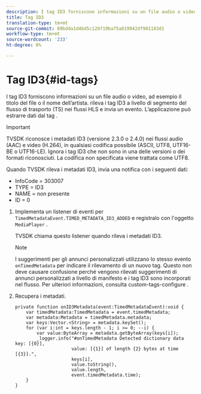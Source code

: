 ```yaml
---
description: I tag ID3 forniscono informazioni su un file audio o video, ad esempio il titolo del file o il nome dell’artista. rileva i tag ID3 a livello di segmento del flusso di trasporto (TS) nei flussi HLS e invia un evento. L’applicazione può estrarre dati dal tag .
title: Tag ID3
translation-type: tm+mt
source-git-commit: 89bdda1d4bd5c126f19ba75a819942df901183d1
workflow-type: tm+mt
source-wordcount: '233'
ht-degree: 0%

---
```



# Tag ID3{#id-tags}

I tag ID3 forniscono informazioni su un file audio o video, ad esempio il titolo del file o il nome dell’artista. rileva i tag ID3 a livello di segmento del flusso di trasporto (TS) nei flussi HLS e invia un evento. L’applicazione può estrarre dati dal tag .

>[!IMPORTANT]
>
>TVSDK riconosce i metadati ID3 (versione 2.3.0 o 2.4.0) nei flussi audio (AAC) e video (H.264), in qualsiasi codifica possibile (ASCII, UTF8, UTF16-BE o UTF16-LE). Ignora i tag ID3 che non sono in una delle versioni o dei formati riconosciuti. La codifica non specificata viene trattata come UTF8.

Quando TVSDK rileva i metadati ID3, invia una notifica con i seguenti dati:

* InfoCode = 303007
* TYPE = ID3
* NAME = non presente
* ID = 0

1. Implementa un listener di eventi per `TimedMetadataEvent.TIMED_METADATA_ID3_ADDED` e registralo con l&#39;oggetto `MediaPlayer` .

   TVSDK chiama questo listener quando rileva i metadati ID3.

   >[!NOTE]
   >
   >I suggerimenti per gli annunci personalizzati utilizzano lo stesso evento `onTimedMetadata` per indicare il rilevamento di un nuovo tag. Questo non deve causare confusione perché vengono rilevati suggerimenti di annunci personalizzati a livello di manifesto e i tag ID3 sono incorporati nel flusso. Per ulteriori informazioni, consulta custom-tags-configure .

1. Recupera i metadati.

   ```
   private function onID3Metadata(event:TimedMetadataEvent):void { 
       var timedMetadata:TimedMetadata = event.timedMetadata; 
       var metadata:Metadata = timedMetadata.metadata; 
       var keys:Vector.<String> = metadata.keySet(); 
       for (var i:int = keys.length - 1; i >= 0; --i) { 
           var value:ByteArray = metadata.getByteArray(keys[i]); 
           _logger.info("#onTimedMetadata Detected dictionary data key: [{0}],  
                        value: [{1}] of length {2} bytes at time [{3}].",  
                        keys[i],  
                        value.toString(),  
                        value.length,  
                        event.timedMetadata.time); 
       } 
   } 
   ```

